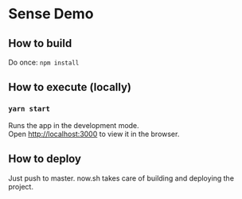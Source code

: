 # Sense Demo

## How to build

Do once: `npm install`

## How to execute (locally)

### `yarn start`

Runs the app in the development mode.<br />
Open [http://localhost:3000](http://localhost:3000) to view it in the browser.

## How to deploy

Just push to master. now.sh takes care of building and deploying the project.
